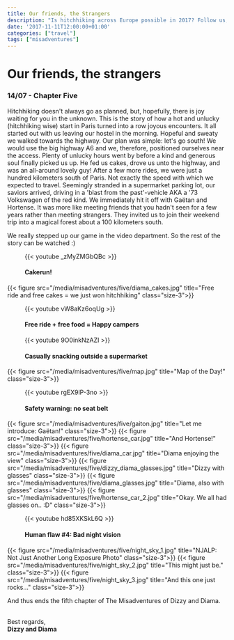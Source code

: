 ```yaml
---
title: Our friends, the Strangers
description: "Is hitchhiking across Europe possible in 2017? Follow us, and find out!"
date: '2017-11-11T12:00:00+01:00'
categories: ["travel"]
tags: ["misadventures"]
---
```


# Our friends, the strangers
### 14/07 - Chapter Five
Hitchhiking doesn't always go as planned, but, hopefully, there is joy waiting for you in the unknown. This is the story of how a hot and unlucky (hitchhiking wise) start in Paris turned into a row joyous encounters. 
It all started out with us leaving our hostel in the morning. Hopeful and sweaty we walked towards the highway. Our plan was simple: let's go south! We would use the big highway A6 and we, therefore, positioned ourselves near the access. Plenty of unlucky hours went by before a kind and generous soul finally picked us up. He fed us cakes, drove us unto the highway, and was an all-around lovely guy! After a few more rides, we were just a hundred kilometers south of Paris. Not exactly the speed with which we expected to travel. Seemingly stranded in a supermarket parking lot, our saviors arrived, driving in a 'blast from the past'-vehicle AKA a '73 Volkswagen of the red kind. We immediately hit it off with Gaëtan and Hortense. It was more like meeting friends that you hadn't seen for a few years rather than meeting strangers. They invited us to join their weekend trip into a magical forest about a 100 kilometers south.

We really stepped up our game in the video department. So the rest of the story can be watched :)


<figure class="size-3">
    {{< youtube _zMyZMGbQBc >}}
    <figcaption>
        <h4>Cakerun!</h4>
    </figcaption>
</figure>

{{< figure src="/media/misadventures/five/diama_cakes.jpg" title="Free ride and free cakes = we just won hitchhiking" class="size-3">}}
<figure class="size-3">
    {{< youtube vW8aKz6oqUg >}}
    <figcaption>
        <h4>Free ride + free food = Happy campers</h4>
    </figcaption>
</figure>

<figure class="size-3">
    {{< youtube 9O0inkNzAZI >}}
    <figcaption>
        <h4>Casually snacking outside a supermarket</h4>
    </figcaption>
</figure>

{{< figure src="/media/misadventures/five/map.jpg" title="Map of the Day!" class="size-3">}}

<figure class="size-3">
    {{< youtube rgEX9lP-3no >}}
    <figcaption>
        <h4>Safety warning: no seat belt</h4>
    </figcaption>
</figure>

{{< figure src="/media/misadventures/five/gaiton.jpg" title="Let me introduce: Gaëtan!" class="size-3">}}
{{< figure src="/media/misadventures/five/hortense_car.jpg" title="And Hortense!" class="size-3">}}
{{< figure src="/media/misadventures/five/diama_car.jpg" title="Diama enjoying the view" class="size-3">}}
{{< figure src="/media/misadventures/five/dizzy_diama_glasses.jpg" title="Dizzy with glasses" class="size-3">}}
{{< figure src="/media/misadventures/five/diama_glasses.jpg" title="Diama, also with glasses" class="size-3">}}
{{< figure src="/media/misadventures/five/hortense_car_2.jpg" title="Okay. We all had glasses on.. :D" class="size-3">}}
<figure class="size-3">
    {{< youtube hd85XKSkL6Q >}}
    <figcaption>
        <h4>Human flaw #4: Bad night vision</h4>
    </figcaption>
</figure>

{{< figure src="/media/misadventures/five/night_sky_1.jpg" title="NJALP: Not Just Another Long Exposure Photo" class="size-3">}}
{{< figure src="/media/misadventures/five/night_sky_2.jpg" title="This might just be." class="size-3">}}
{{< figure src="/media/misadventures/five/night_sky_3.jpg" title="And this one just rocks..." class="size-3">}}


And thus ends the fifth chapter of The Misadventures of Dizzy and Diama. 
<br /><br />

Best regards,<br />**Dizzy and Diama**

